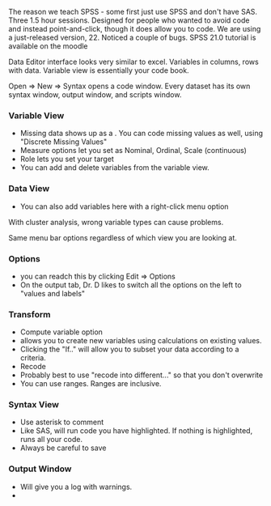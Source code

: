 The reason we teach SPSS - some first just use SPSS and don't have SAS.  Three 1.5 hour sessions.
Designed for people who wanted to avoid code and instead point-and-click, though it does allow you to code.
We are using a just-released version, 22.  Noticed a couple of bugs.
SPSS 21.0 tutorial is available on the moodle

Data Editor interface looks very similar to excel.  Variables in columns, rows with data.  Variable view is essentially your code book.  

Open => New => Syntax opens a code window.  Every dataset has its own syntax window, output window, and scripts window.

### Variable View 
- Missing data shows up as a .  You can code missing values as well, using "Discrete Missing Values"
- Measure options let you set as Nominal, Ordinal, Scale (continuous)
- Role lets you set your target
- You can add and delete variables from the variable view.

### Data View
- You can also add variables here with a right-click menu option

With cluster analysis, wrong variable types can cause problems.

Same menu bar options regardless of which view you are looking at.

### Options
- you can readch this by clicking Edit => Options
- On the output tab, Dr. D likes to switch all the options on the left to "values and labels"

### Transform
- Compute variable option 
 - allows you to create new variables using calculations on existing values.
 - Clicking the "If.." will allow you to subset your data according to a criteria.
- Recode
 - Probably best to use "recode into different..." so that you don't overwrite
 - You can use ranges.  Ranges are inclusive.

### Syntax View
- Use asterisk to comment
- Like SAS, will run code you have highlighted.  If nothing is highlighted, runs all your code.
- Always be careful to save

### Output Window
- Will give you a log with warnings.
- 

